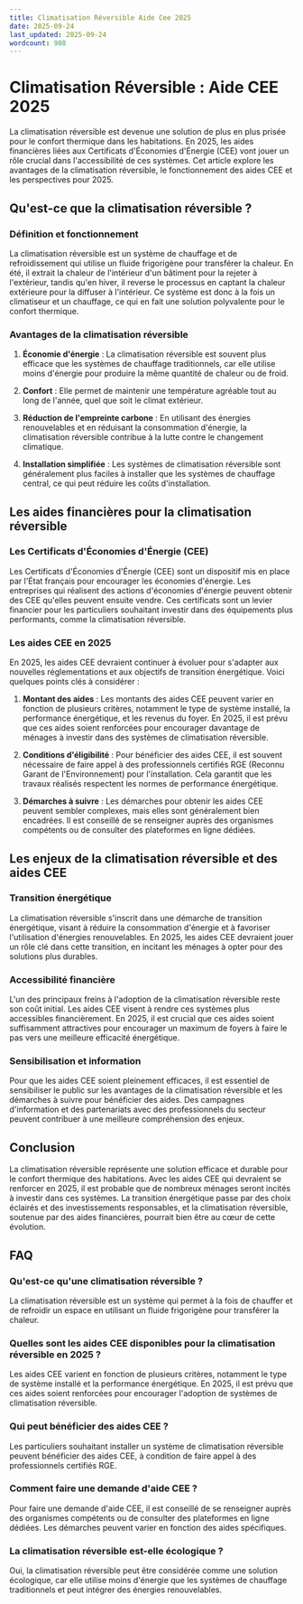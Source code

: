 ```yaml
---
title: Climatisation Réversible Aide Cee 2025
date: 2025-09-24
last_updated: 2025-09-24
wordcount: 908
---
```


# Climatisation Réversible : Aide CEE 2025

La climatisation réversible est devenue une solution de plus en plus prisée pour le confort thermique dans les habitations. En 2025, les aides financières liées aux Certificats d'Économies d'Énergie (CEE) vont jouer un rôle crucial dans l'accessibilité de ces systèmes. Cet article explore les avantages de la climatisation réversible, le fonctionnement des aides CEE et les perspectives pour 2025.

## Qu'est-ce que la climatisation réversible ?

### Définition et fonctionnement

La climatisation réversible est un système de chauffage et de refroidissement qui utilise un fluide frigorigène pour transférer la chaleur. En été, il extrait la chaleur de l'intérieur d'un bâtiment pour la rejeter à l'extérieur, tandis qu'en hiver, il reverse le processus en captant la chaleur extérieure pour la diffuser à l'intérieur. Ce système est donc à la fois un climatiseur et un chauffage, ce qui en fait une solution polyvalente pour le confort thermique.

### Avantages de la climatisation réversible

1. **Économie d'énergie** : La climatisation réversible est souvent plus efficace que les systèmes de chauffage traditionnels, car elle utilise moins d'énergie pour produire la même quantité de chaleur ou de froid.
  
2. **Confort** : Elle permet de maintenir une température agréable tout au long de l'année, quel que soit le climat extérieur.

3. **Réduction de l'empreinte carbone** : En utilisant des énergies renouvelables et en réduisant la consommation d'énergie, la climatisation réversible contribue à la lutte contre le changement climatique.

4. **Installation simplifiée** : Les systèmes de climatisation réversible sont généralement plus faciles à installer que les systèmes de chauffage central, ce qui peut réduire les coûts d'installation.

## Les aides financières pour la climatisation réversible

### Les Certificats d'Économies d'Énergie (CEE)

Les Certificats d'Économies d'Énergie (CEE) sont un dispositif mis en place par l'État français pour encourager les économies d'énergie. Les entreprises qui réalisent des actions d'économies d'énergie peuvent obtenir des CEE qu'elles peuvent ensuite vendre. Ces certificats sont un levier financier pour les particuliers souhaitant investir dans des équipements plus performants, comme la climatisation réversible.

### Les aides CEE en 2025

En 2025, les aides CEE devraient continuer à évoluer pour s'adapter aux nouvelles réglementations et aux objectifs de transition énergétique. Voici quelques points clés à considérer :

1. **Montant des aides** : Les montants des aides CEE peuvent varier en fonction de plusieurs critères, notamment le type de système installé, la performance énergétique, et les revenus du foyer. En 2025, il est prévu que ces aides soient renforcées pour encourager davantage de ménages à investir dans des systèmes de climatisation réversible.

2. **Conditions d'éligibilité** : Pour bénéficier des aides CEE, il est souvent nécessaire de faire appel à des professionnels certifiés RGE (Reconnu Garant de l'Environnement) pour l'installation. Cela garantit que les travaux réalisés respectent les normes de performance énergétique.

3. **Démarches à suivre** : Les démarches pour obtenir les aides CEE peuvent sembler complexes, mais elles sont généralement bien encadrées. Il est conseillé de se renseigner auprès des organismes compétents ou de consulter des plateformes en ligne dédiées.

## Les enjeux de la climatisation réversible et des aides CEE

### Transition énergétique

La climatisation réversible s'inscrit dans une démarche de transition énergétique, visant à réduire la consommation d'énergie et à favoriser l'utilisation d'énergies renouvelables. En 2025, les aides CEE devraient jouer un rôle clé dans cette transition, en incitant les ménages à opter pour des solutions plus durables.

### Accessibilité financière

L'un des principaux freins à l'adoption de la climatisation réversible reste son coût initial. Les aides CEE visent à rendre ces systèmes plus accessibles financièrement. En 2025, il est crucial que ces aides soient suffisamment attractives pour encourager un maximum de foyers à faire le pas vers une meilleure efficacité énergétique.

### Sensibilisation et information

Pour que les aides CEE soient pleinement efficaces, il est essentiel de sensibiliser le public sur les avantages de la climatisation réversible et les démarches à suivre pour bénéficier des aides. Des campagnes d'information et des partenariats avec des professionnels du secteur peuvent contribuer à une meilleure compréhension des enjeux.

## Conclusion

La climatisation réversible représente une solution efficace et durable pour le confort thermique des habitations. Avec les aides CEE qui devraient se renforcer en 2025, il est probable que de nombreux ménages seront incités à investir dans ces systèmes. La transition énergétique passe par des choix éclairés et des investissements responsables, et la climatisation réversible, soutenue par des aides financières, pourrait bien être au cœur de cette évolution.

## FAQ

### Qu'est-ce qu'une climatisation réversible ?

La climatisation réversible est un système qui permet à la fois de chauffer et de refroidir un espace en utilisant un fluide frigorigène pour transférer la chaleur.

### Quelles sont les aides CEE disponibles pour la climatisation réversible en 2025 ?

Les aides CEE varient en fonction de plusieurs critères, notamment le type de système installé et la performance énergétique. En 2025, il est prévu que ces aides soient renforcées pour encourager l'adoption de systèmes de climatisation réversible.

### Qui peut bénéficier des aides CEE ?

Les particuliers souhaitant installer un système de climatisation réversible peuvent bénéficier des aides CEE, à condition de faire appel à des professionnels certifiés RGE.

### Comment faire une demande d'aide CEE ?

Pour faire une demande d'aide CEE, il est conseillé de se renseigner auprès des organismes compétents ou de consulter des plateformes en ligne dédiées. Les démarches peuvent varier en fonction des aides spécifiques.

### La climatisation réversible est-elle écologique ?

Oui, la climatisation réversible peut être considérée comme une solution écologique, car elle utilise moins d'énergie que les systèmes de chauffage traditionnels et peut intégrer des énergies renouvelables.